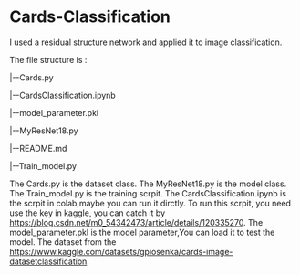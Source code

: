 # Cards-Classification

I used a residual structure network and applied it to image classification.

The file structure is :

  |--Cards.py
  
  |--CardsClassification.ipynb
  
  |--model_parameter.pkl
  
  |--MyResNet18.py
  
  |--README.md
  
  |--Train_model.py

The Cards.py is the dataset class.
The MyResNet18.py is the model class.
The Train_model.py is the training scrpit.
The CardsClassification.ipynb is the scrpit in colab,maybe you can run it dirctly.
To run this scrpit, you need use the key in kaggle, you can catch it by https://blog.csdn.net/m0_54342473/article/details/120335270.
The model_parameter.pkl is the model parameter,You can load it to test the model.
The dataset from the  https://www.kaggle.com/datasets/gpiosenka/cards-image-datasetclassification.
